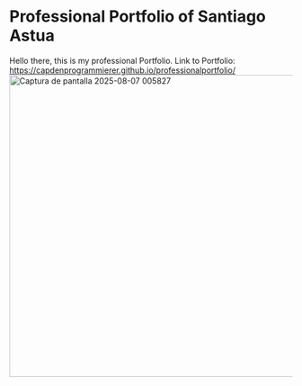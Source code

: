 # Professional Portfolio of Santiago Astua
Hello there, this is my professional Portfolio.
Link to Portfolio: https://capdenprogrammierer.github.io/professionalportfolio/
<img width="564" height="537" alt="Captura de pantalla 2025-08-07 005827" src="https://github.com/user-attachments/assets/ba47ad9c-9077-4470-a3eb-28f056b47ae0" />
